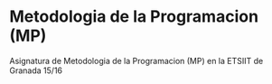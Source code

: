 # Metodologia de la Programacion (MP)
Asignatura de Metodologia de la Programacion (MP) en la ETSIIT de Granada 15/16
